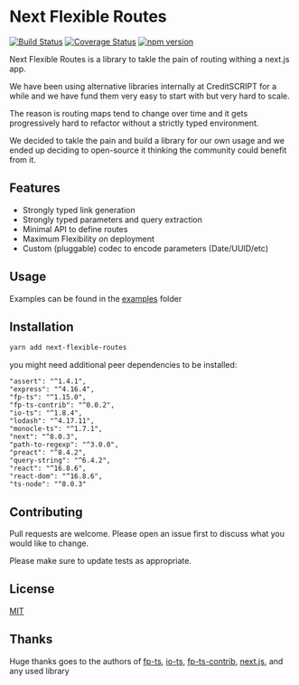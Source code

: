 # Next Flexible Routes 
[![Build Status](https://travis-ci.org/mikearnaldi/next-flexible-routes.svg?branch=master)](https://travis-ci.org/mikearnaldi/next-flexible-routes) [![Coverage Status](https://coveralls.io/repos/github/mikearnaldi/next-flexible-routes/badge.svg?branch=master)](https://coveralls.io/github/mikearnaldi/next-flexible-routes?branch=master) [![npm version](https://img.shields.io/npm/v/next-flexible-routes.svg?style=flat)](https://www.npmjs.com/package/next-flexible-routes) 

Next Flexible Routes is a library to takle the pain of routing withing a next.js app.

We have been using alternative libraries internally at CreditSCRIPT for a while and we have fund them very easy to start with but very hard to scale.

The reason is routing maps tend to change over time and it gets progressively hard to refactor without a strictly typed environment.

We decided to takle the pain and build a library for our own usage and we ended up deciding to open-source it thinking the community could benefit from it.

## Features
* Strongly typed link generation
* Strongly typed parameters and query extraction
* Minimal API to define routes
* Maximum Flexibility on deployment
* Custom (pluggable) codec to encode parameters (Date/UUID/etc)

## Usage
Examples can be found in the [examples](./examples) folder

## Installation
```bash
yarn add next-flexible-routes
```

you might need additional peer dependencies to be installed:
```
"assert": "^1.4.1",
"express": "^4.16.4",
"fp-ts": "^1.15.0",
"fp-ts-contrib": "^0.0.2",
"io-ts": "^1.8.4",
"lodash": "^4.17.11",
"monocle-ts": "^1.7.1",
"next": "^8.0.3",
"path-to-regexp": "^3.0.0",
"preact": "^8.4.2",
"query-string": "^6.4.2",
"react": "^16.8.6",
"react-dom": "^16.8.6",
"ts-node": "^8.0.3"
```

## Contributing
Pull requests are welcome. Please open an issue first to discuss what you would like to change.

Please make sure to update tests as appropriate.

## License
[MIT](https://choosealicense.com/licenses/mit/)

## Thanks
Huge thanks goes to the authors of [fp-ts](https://github.com/gcanti/fp-ts), [io-ts](https://github.com/gcanti/io-ts), [fp-ts-contrib](https://github.com/gcanti/fp-ts-contrib), [next.js](https://github.com/zeit/next.js/), and any used library